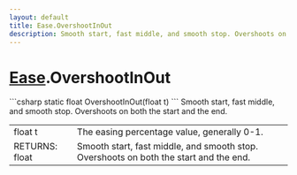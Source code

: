 ```yaml
---
layout: default
title: Ease.OvershootInOut
description: Smooth start, fast middle, and smooth stop. Overshoots on both the start and the end.
---
```

# [Ease]({{site.url}}/Pages/StereoKit.Framework/Ease.html).OvershootInOut

<div class='signature' markdown='1'>
```csharp
static float OvershootInOut(float t)
```
Smooth start, fast middle, and smooth stop. Overshoots on
both the start and the end.
</div>

|  |  |
|--|--|
|float t|The easing percentage value, generally 0-1.|
|RETURNS: float|Smooth start, fast middle, and smooth stop. Overshoots on both the start and the end.|




